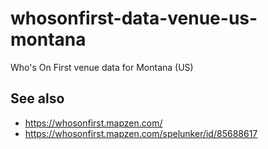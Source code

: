 # whosonfirst-data-venue-us-montana

Who's On First venue data for Montana (US)

## See also

* https://whosonfirst.mapzen.com/
* https://whosonfirst.mapzen.com/spelunker/id/85688617
